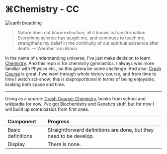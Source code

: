 # ⌘Chemistry - CC
![earth breathing](http://s017.radikal.ru/i427/1303/4b/959f76a40987.jpg)

> Nature does not know extinction; all it knows is transformation.
 Everything science has taught me, and continues to teach me,
 strengthens my belief in the continuity of our spiritual existence
 after death.
 — Wernher von Braun

In the name of understanding universe, I've just make decision to learn [Chemistry].
And this repo is for chemistry gymnastics. I always was more familiar with Physics 
etc., so this gonna be some challenge. And also: [Crash Course] is great.
I'we went through whole history course, and from time to time I watch sci-show; this
is disproportional in terms of being enjoyable, braking both space and time.

***********************************************************************************

Using as a source: [Crash Course: Chemistry], books from school and wikipedia for
now. I've got Biochemistry and Genetics stuff, but for now I will build up some 
basics from first ones.

 Component         | Progress
:------------------|:--------------------------------------------------------------
 Basic definitions | Straightforward definitions are done, but they need to be develop.
 Display           | There is none.

[Chemistry]: http://en.wikipedia.org/wiki/Chemistry         "Chemistry"
[Crash Course]: https://www.youtube.com/user/crashcourse    "Crash Course on YouTube"
[Crash Course: Chemistry]: https://www.youtube.com/watch?v=FSyAehMdpyI&list=PL8dPuuaLjXtPHzzYuWy6fYEaX9mQQ8oGr&index=1  "Crash Course: Chemistry"
